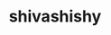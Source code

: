 ---
title: shivashishy
github: https://github.com/shivashishy
mode: dark
transition: 1s
score: 51.4
archetype:
- Badges | Tags | Icons
---